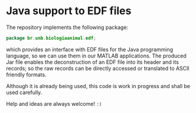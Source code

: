 # Java support to EDF files

The repository implements the following package:

``` java
package br.unb.biologiaanimal.edf;
```

which provides an interface with EDF files for the Java programming language, so we can use them in our MATLAB applications. The produced Jar file enables the deconstruction of an EDF file into its header and its records; so the raw records can be directly accessed or translated to ASCII friendly formats.

Although it is already being used, this code is work in progress and shall be used carefully.

Help and ideas are always welcome! `:)`
